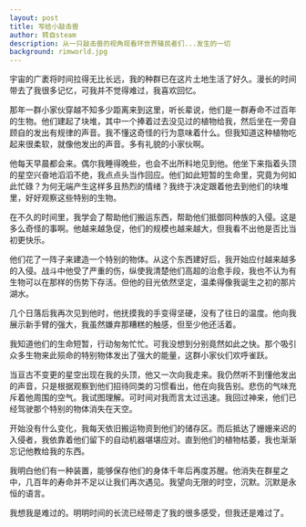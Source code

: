 ```yaml
---
layout: post
title: 写给小敲击兽
author: 转自steam
description: 从一只敲击兽的视角观看环世界殖民者们...发生的一切
background: rimworld.jpg
---
```


宇宙的广袤将时间拉得无比长远，我的种群已在这片土地生活了好久。漫长的时间带去了我很多记忆，可我并不觉得难过，我喜欢回忆。

那年一群小家伙穿越不知多少距离来到这里，听长辈说，他们是一群寿命不过百年的生物。他们建起了块堆，其中一个捧着过去没见过的植物给我，然后坐在一旁自顾自的发出有规律的声音。我不懂这奇怪的行为意味着什么。但我知道这种植物吃起来很柔软，就像他发出的声音。多有礼貌的小家伙啊。

他每天早晨都会来。偶尔我睡得晚些，也会不出所料地见到他。他坐下来指着头顶的星空兴奋地滔滔不绝，我点点头当作回应。他们如此短暂的生命里，究竟为何如此忙碌？为何无端产生这样多且热烈的情绪？我终于决定跟着他去到他们的块堆里，好好观察这些特别的生物。

在不久的时间里，我学会了帮助他们搬运东西，帮助他们抵御同种族的入侵。这是多么奇怪的事啊。他越来越急促，他们的规模也越来越大，但我看不出他是否比当初更快乐。

他们花了一阵子来建造一个特别的物体。从这个东西建好后，我开始应付越来越多的入侵。战斗中他受了严重的伤，纵使我清楚他们高超的治愈手段，我也不认为有生物可以在那样的伤势下存活。但他的目光依然坚定，温柔得像我诞生之初的那片湖水。

几个日落后我再次见到他时，他抚摸我的手变得坚硬，没有了往日的温度。他向我展示新手臂的强大，我虽然嫌弃那糟糕的触感，但至少他还活着。

我知道他们的生命短暂，行动匆匆忙忙。可我没想到分别竟然如此之快。那个吸引众多生物来此殒命的特别物体发出了强大的能量，这群小家伙们欢呼雀跃。

当亘古不变更的星空出现在我的头顶，他又一次向我走来。我仍然听不到懂他发出的声音，只是根据观察到他们招待同类的习惯看出，他在向我告别。悲伤的气味充斥着他周围的空气。我试图理解。可时间对我而言太过迅速。我回过神来，他们已经驾驶那个特别的物体消失在天空。

开始没有什么变化，我每天依旧搬运物资到他们的储存区。而后抵达了姗姗来迟的入侵者，我依靠着他们留下的自动机器堪堪应对。直到他们的植物枯萎，我也渐渐忘记他教给我的东西。

我明白他们有一种装置，能够保存他们的身体千年后再度苏醒。他消失在群星之中，几百年的寿命并不足以让我们再次遇见。我望向无限的时空，沉默。沉默是永恒的语言。

我想我是难过的。明明时间的长流已经带走了我的很多感受，但我还是难过了。